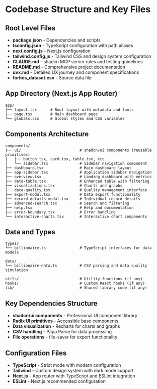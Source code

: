 # Codebase Structure and Key Files

## Root Level Files
- **package.json** - Dependencies and scripts
- **tsconfig.json** - TypeScript configuration with path aliases
- **next.config.js** - Next.js configuration
- **tailwind.config.js** - Tailwind CSS and design system configuration
- **CLAUDE.md** - shadcn MCP server rules and testing guidelines
- **README.md** - Comprehensive project documentation
- **uvx.md** - Detailed UX journey and component specifications
- **forbes_dataset.csv** - Source data file

## App Directory (Next.js App Router)
```
app/
├── layout.tsx      # Root layout with metadata and fonts
├── page.tsx        # Main dashboard page
└── globals.css     # Global styles and CSS variables
```

## Components Architecture
```
components/
├── ui/                          # shadcn/ui components (reusable primitives)
│   ├── button.tsx, card.tsx, table.tsx, etc.
│   └── sidebar.tsx              # Sidebar navigation component
├── dashboard.tsx                # Main dashboard layout
├── app-sidebar.tsx              # Application sidebar navigation
├── overview.tsx                 # Landing dashboard with metrics
├── data-table.tsx               # Enhanced table with filtering
├── visualizations.tsx           # Charts and graphs
├── data-quality.tsx             # Quality management interface
├── export-modal.tsx             # Data export functionality
├── record-details-modal.tsx     # Individual record details
├── advanced-search.tsx          # Search and filtering
├── help.tsx                     # Help and documentation
├── error-boundary.tsx           # Error handling
└── interactive-charts.tsx       # Interactive chart components
```

## Data and Types
```
types/
└── billionaire.ts               # TypeScript interfaces for data models

data/
└── billionaire-data.ts          # CSV parsing and data quality simulation

utils/                           # Utility functions (if any)
hooks/                           # Custom React hooks (if any)
lib/                             # Shared library code (if any)
```

## Key Dependencies Structure
- **shadcn/ui components** - Professional UI component library
- **Radix UI primitives** - Accessible base components
- **Data visualization** - Recharts for charts and graphs
- **CSV handling** - Papa Parse for data processing
- **File operations** - file-saver for export functionality

## Configuration Files
- **TypeScript** - Strict mode with modern configuration
- **Tailwind** - Custom design system with dark mode support
- **Next.js** - App router with TypeScript and ESLint integration
- **ESLint** - Next.js recommended configuration